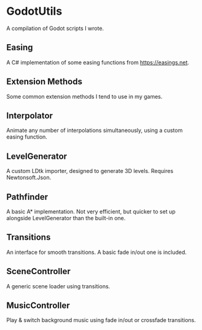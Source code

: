 # GodotUtils
A compilation of Godot scripts I wrote.
## Easing
A C# implementation of some easing functions from https://easings.net.
## Extension Methods
Some common extension methods I tend to use in my games.
## Interpolator
Animate any number of interpolations simultaneously, using a custom easing function.
## LevelGenerator
A custom LDtk importer, designed to generate 3D levels. Requires Newtonsoft.Json.
## Pathfinder
A basic A\* implementation. Not very efficient, but quicker to set up alongside LevelGenerator than the built-in one.
## Transitions
An interface for smooth transitions. A basic fade in/out one is included.
## SceneController
A generic scene loader using transitions.
## MusicController
Play & switch background music using fade in/out or crossfade transitions.
